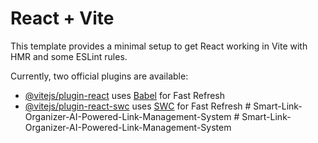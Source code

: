 # React + Vite

This template provides a minimal setup to get React working in Vite with HMR and some ESLint rules.

Currently, two official plugins are available:

- [@vitejs/plugin-react](https://github.com/vitejs/vite-plugin-react/blob/main/packages/plugin-react/README.md) uses [Babel](https://babeljs.io/) for Fast Refresh
- [@vitejs/plugin-react-swc](https://github.com/vitejs/vite-plugin-react-swc) uses [SWC](https://swc.rs/) for Fast Refresh
#   S m a r t - L i n k - O r g a n i z e r - A I - P o w e r e d - L i n k - M a n a g e m e n t - S y s t e m  
 #   S m a r t - L i n k - O r g a n i z e r - A I - P o w e r e d - L i n k - M a n a g e m e n t - S y s t e m  
 